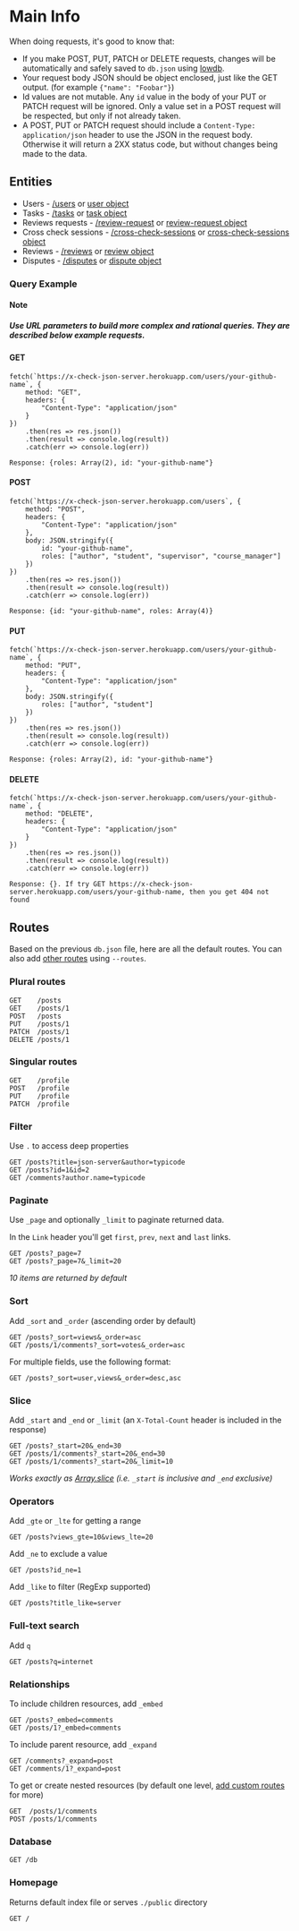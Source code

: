 # Main Info 
When doing requests, it's good to know that:

- If you make POST, PUT, PATCH or DELETE requests, changes will be automatically and safely saved to `db.json` using [lowdb](https://github.com/typicode/lowdb).
- Your request body JSON should be object enclosed, just like the GET output. (for example `{"name": "Foobar"}`)
- Id values are not mutable. Any `id` value in the body of your PUT or PATCH request will be ignored. Only a value set in a POST request will be respected, but only if not already taken.
- A POST, PUT or PATCH request should include a `Content-Type: application/json` header to use the JSON in the request body. Otherwise it will return a 2XX status code, but without changes being made to the data. 

## Entities

- Users - [/users](/users) or [user object](/users/1)
- Tasks - [/tasks](/tasks) or [task object](/tasks/1)
- Reviews requests - [/review-request](/review-request) or [review-request object](/review-request/1)
- Cross check sessions - [/cross-check-sessions](/cross-check-sessions) or [cross-check-sessions object](/cross-check-sessions/1)
- Reviews - [/reviews](/reviews) or [review object](/reviews/1)
- Disputes - [/disputes](/disputes) or [dispute object](/disputes/1)

### Query Example

#### Note 
##### Use URL parameters to build more complex and rational queries. They are described below example requests.

#### GET
```
fetch(`https://x-check-json-server.herokuapp.com/users/your-github-name`, {
    method: "GET",
    headers: {
        "Content-Type": "application/json"
    }
})
    .then(res => res.json())
    .then(result => console.log(result))
    .catch(err => console.log(err))

Response: {roles: Array(2), id: "your-github-name"}
```

#### POST
```
fetch(`https://x-check-json-server.herokuapp.com/users`, {
    method: "POST",
    headers: {
        "Content-Type": "application/json"
    },
    body: JSON.stringify({
        id: "your-github-name",
        roles: ["author", "student", "supervisor", "course_manager"]
    })
})
    .then(res => res.json())
    .then(result => console.log(result))
    .catch(err => console.log(err))

Response: {id: "your-github-name", roles: Array(4)} 
```

#### PUT
```
fetch(`https://x-check-json-server.herokuapp.com/users/your-github-name`, {
    method: "PUT",
    headers: {
        "Content-Type": "application/json"
    },
    body: JSON.stringify({
        roles: ["author", "student"]
    })
})
    .then(res => res.json())
    .then(result => console.log(result))
    .catch(err => console.log(err))

Response: {roles: Array(2), id: "your-github-name"}
```

#### DELETE
```
fetch(`https://x-check-json-server.herokuapp.com/users/your-github-name`, {
    method: "DELETE",
    headers: {
        "Content-Type": "application/json"
    }
})
    .then(res => res.json())
    .then(result => console.log(result))
    .catch(err => console.log(err))

Response: {}. If try GET https://x-check-json-server.herokuapp.com/users/your-github-name, then you get 404 not found
```

## Routes

Based on the previous `db.json` file, here are all the default routes. You can also add [other routes](#add-custom-routes) using `--routes`.

### Plural routes

```
GET    /posts
GET    /posts/1
POST   /posts
PUT    /posts/1
PATCH  /posts/1
DELETE /posts/1
```

### Singular routes

```
GET    /profile
POST   /profile
PUT    /profile
PATCH  /profile
```

### Filter

Use `.` to access deep properties

```
GET /posts?title=json-server&author=typicode
GET /posts?id=1&id=2
GET /comments?author.name=typicode
```

### Paginate

Use `_page` and optionally `_limit` to paginate returned data.

In the `Link` header you'll get `first`, `prev`, `next` and `last` links.


```
GET /posts?_page=7
GET /posts?_page=7&_limit=20
```

_10 items are returned by default_

### Sort

Add `_sort` and `_order` (ascending order by default)

```
GET /posts?_sort=views&_order=asc
GET /posts/1/comments?_sort=votes&_order=asc
```

For multiple fields, use the following format:

```
GET /posts?_sort=user,views&_order=desc,asc
```

### Slice

Add `_start` and `_end` or `_limit` (an `X-Total-Count` header is included in the response)

```
GET /posts?_start=20&_end=30
GET /posts/1/comments?_start=20&_end=30
GET /posts/1/comments?_start=20&_limit=10
```

_Works exactly as [Array.slice](https://developer.mozilla.org/en/docs/Web/JavaScript/Reference/Global_Objects/Array/slice) (i.e. `_start` is inclusive and `_end` exclusive)_

### Operators

Add `_gte` or `_lte` for getting a range

```
GET /posts?views_gte=10&views_lte=20
```

Add `_ne` to exclude a value

```
GET /posts?id_ne=1
```

Add `_like` to filter (RegExp supported)

```
GET /posts?title_like=server
```

### Full-text search

Add `q`

```
GET /posts?q=internet
```

### Relationships

To include children resources, add `_embed`

```
GET /posts?_embed=comments
GET /posts/1?_embed=comments
```

To include parent resource, add `_expand`

```
GET /comments?_expand=post
GET /comments/1?_expand=post
```

To get or create nested resources (by default one level, [add custom routes](#add-custom-routes) for more)

```
GET  /posts/1/comments
POST /posts/1/comments
```

### Database

```
GET /db
```

### Homepage

Returns default index file or serves `./public` directory

```
GET /
```
